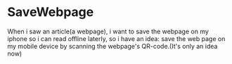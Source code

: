 SaveWebpage
  =====
  When i saw an article(a webpage), i want to save the webpage on my iphone so i can read offline laterly, so i have an idea: save the web page on my mobile device by scanning the webpage's QR-code.(It's only an idea now)
